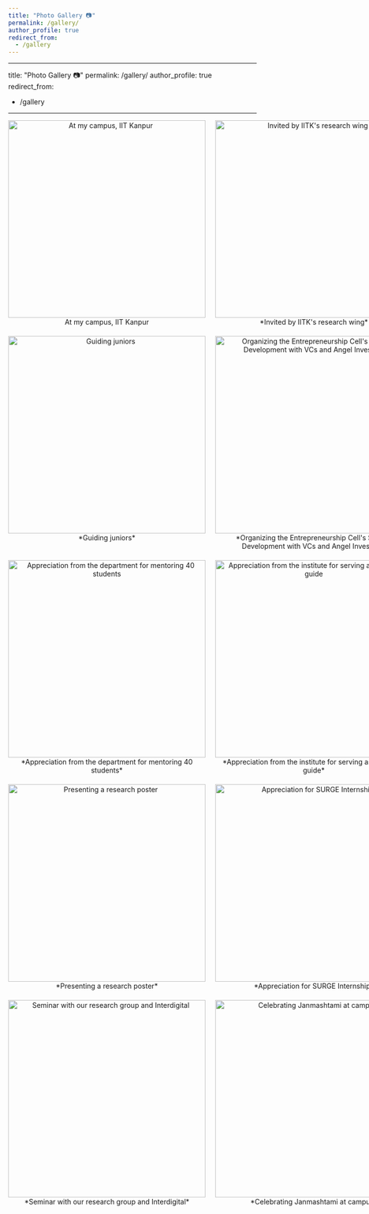 ```yaml
---
title: "Photo Gallery 📷"
permalink: /gallery/
author_profile: true
redirect_from:
  - /gallery
---
```


---
title: "Photo Gallery 📷"
permalink: /gallery/
author_profile: true
redirect_from:
  - /gallery
---

<div style="display: grid; grid-template-columns: repeat(2, 1fr); gap: 20px;">

  <div style="text-align: center;">
    <img src="https://mbh1234.github.io/keerthana.github.io/images/gate.png" width="400px" alt="At my campus, IIT Kanpur">
    <br>
    <span style="font-size: 14px;">
      <a href="YOUR_LINK_HERE" style="text-decoration: none; color: inherit;">At my campus, IIT Kanpur</a>
    </span>
  </div>

  <div style="text-align: center;">
    <img src="https://mbh1234.github.io/keerthana.github.io/images/anc_invite.png" width="400px" alt="Invited by IITK's research wing">
    <br>
    <span style="font-size: 14px;">
      <a href="YOUR_LINK_HERE" style="text-decoration: none; color: inherit;">*Invited by IITK's research wing*</a>
    </span>
  </div>

  <div style="text-align: center;">
    <img src="https://mbh1234.github.io/keerthana.github.io/images/speech.png" width="400px" alt="Guiding juniors">
    <br>
    <span style="font-size: 14px;">
      <a href="YOUR_LINK_HERE" style="text-decoration: none; color: inherit;">*Guiding juniors*</a>
    </span>
  </div>

  <div style="text-align: center;">
    <img src="https://mbh1234.github.io/keerthana.github.io/images/ecell.png" width="400px" alt="Organizing the Entrepreneurship Cell's Startup Development with VCs and Angel Investors">
    <br>
    <span style="font-size: 14px;">
      <a href="YOUR_LINK_HERE" style="text-decoration: none; color: inherit;">*Organizing the Entrepreneurship Cell's Startup Development with VCs and Angel Investors*</a>
    </span>
  </div>

  <div style="text-align: center;">
    <img src="https://mbh1234.github.io/keerthana.github.io/images/eea.png" width="400px" alt="Appreciation from the department for mentoring 40 students">
    <br>
    <span style="font-size: 14px;">
      <a href="YOUR_LINK_HERE" style="text-decoration: none; color: inherit;">*Appreciation from the department for mentoring 40 students*</a>
    </span>
  </div>

  <div style="text-align: center;">
    <img src="https://mbh1234.github.io/keerthana.github.io/images/sg.png" width="400px" alt="Appreciation from the institute for serving as a Student guide">
    <br>
    <span style="font-size: 14px;">
      <a href="YOUR_LINK_HERE" style="text-decoration: none; color: inherit;">*Appreciation from the institute for serving as a Student guide*</a>
    </span>
  </div>

  <div style="text-align: center;">
    <img src="https://mbh1234.github.io/keerthana.github.io/images/poster.png" width="400px" alt="Presenting a research poster">
    <br>
    <span style="font-size: 14px;">
      <a href="YOUR_LINK_HERE" style="text-decoration: none; color: inherit;">*Presenting a research poster*</a>
    </span>
  </div>

  <div style="text-align: center;">
    <img src="https://mbh1234.github.io/keerthana.github.io/images/surge_cert.png" width="400px" alt="Appreciation for SURGE Internship">
    <br>
    <span style="font-size: 14px;">
      <a href="YOUR_LINK_HERE" style="text-decoration: none; color: inherit;">*Appreciation for SURGE Internship*</a>
    </span>
  </div>

  <div style="text-align: center;">
    <img src="https://mbh1234.github.io/keerthana.github.io/images/interdigital.png" width="400px" alt="Seminar with our research group and Interdigital">
    <br>
    <span style="font-size: 14px;">
      <a href="YOUR_LINK_HERE" style="text-decoration: none; color: inherit;">*Seminar with our research group and Interdigital*</a>
    </span>
  </div>

  <div style="text-align: center;">
    <img src="https://mbh1234.github.io/keerthana.github.io/images/krishna.png" width="400px" alt="Celebrating Janmashtami at campus">
    <br>
    <span style="font-size: 14px;">
      <a href="YOUR_LINK_HERE" style="text-decoration: none; color: inherit;">*Celebrating Janmashtami at campus*</a>
    </span>
  </div>

</div>

